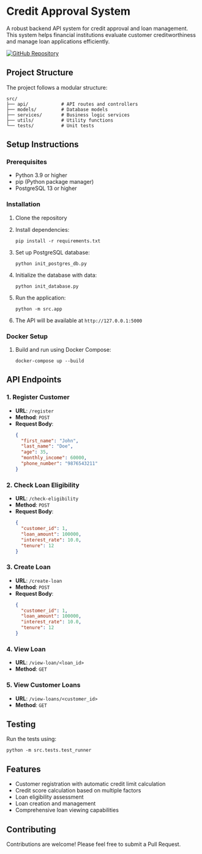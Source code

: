 # Credit Approval System

A robust backend API system for credit approval and loan management. This system helps financial institutions evaluate customer creditworthiness and manage loan applications efficiently.

[![GitHub Repository](https://img.shields.io/badge/GitHub-Repository-blue.svg)](https://github.com/Kushagra888/Credit-Approval-System)

## Project Structure

The project follows a modular structure:

```
src/
├── api/            # API routes and controllers
├── models/         # Database models
├── services/       # Business logic services
├── utils/          # Utility functions
└── tests/          # Unit tests
```

## Setup Instructions

### Prerequisites

- Python 3.9 or higher
- pip (Python package manager)
- PostgreSQL 13 or higher

### Installation

1. Clone the repository

2. Install dependencies:
   ```
   pip install -r requirements.txt
   ```

3. Set up PostgreSQL database:
   ```
   python init_postgres_db.py
   ```

4. Initialize the database with data:
   ```
   python init_database.py
   ```

5. Run the application:
   ```
   python -m src.app
   ```

6. The API will be available at `http://127.0.0.1:5000`

### Docker Setup

1. Build and run using Docker Compose:
   ```
   docker-compose up --build
   ```

## API Endpoints

### 1. Register Customer

- **URL**: `/register`
- **Method**: `POST`
- **Request Body**:
  ```json
  {
    "first_name": "John",
    "last_name": "Doe",
    "age": 35,
    "monthly_income": 60000,
    "phone_number": "9876543211"
  }
  ```

### 2. Check Loan Eligibility

- **URL**: `/check-eligibility`
- **Method**: `POST`
- **Request Body**:
  ```json
  {
    "customer_id": 1,
    "loan_amount": 100000,
    "interest_rate": 10.0,
    "tenure": 12
  }
  ```

### 3. Create Loan

- **URL**: `/create-loan`
- **Method**: `POST`
- **Request Body**:
  ```json
  {
    "customer_id": 1,
    "loan_amount": 100000,
    "interest_rate": 10.0,
    "tenure": 12
  }
  ```

### 4. View Loan

- **URL**: `/view-loan/<loan_id>`
- **Method**: `GET`

### 5. View Customer Loans

- **URL**: `/view-loans/<customer_id>`
- **Method**: `GET`

## Testing

Run the tests using:

```
python -m src.tests.test_runner
```

## Features

- Customer registration with automatic credit limit calculation
- Credit score calculation based on multiple factors
- Loan eligibility assessment
- Loan creation and management
- Comprehensive loan viewing capabilities

## Contributing

Contributions are welcome! Please feel free to submit a Pull Request.